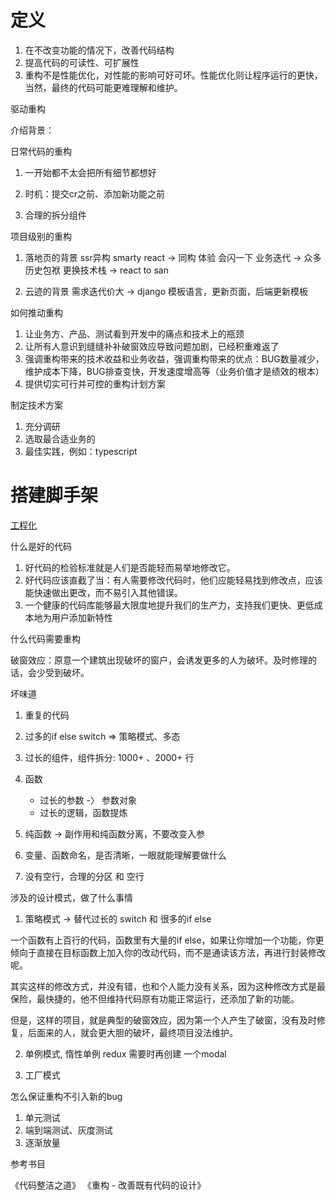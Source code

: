 # 定义

1. 在不改变功能的情况下，改善代码结构
2. 提高代码的可读性、可扩展性
3. 重构不是性能优化，对性能的影响可好可坏。性能优化则让程序运行的更快，当然，最终的代码可能更难理解和维护。


驱动重构

介绍背景：

日常代码的重构

1. 一开始都不太会把所有细节都想好

2. 时机：提交cr之前、添加新功能之前

3. 合理的拆分组件




项目级别的重构

1. 落地页的背景
   ssr异构 smarty react -> 同构  体验 会闪一下
   业务迭代 -> 众多历史包袱
   更换技术栈 -> react  to  san

2. 云迹的背景
   需求迭代价大 -> django 模板语言，更新页面，后端更新模板


如何推动重构

1. 让业务方、产品、测试看到开发中的痛点和技术上的瓶颈
2. 让所有人意识到缝缝补补破窗效应导致问题加剧，已经积重难返了
3. 强调重构带来的技术收益和业务收益，强调重构带来的优点：BUG数量减少，维护成本下降，BUG排查变快，开发速度增高等（业务价值才是绩效的根本）
4. 提供切实可行并可控的重构计划方案


制定技术方案
1. 充分调研
2. 选取最合适业务的
3. 最佳实践，例如：typescript

# 搭建脚手架
[工程化](工程化.md)

什么是好的代码

1. 好代码的检验标准就是人们是否能轻而易举地修改它。
2. 好代码应该直截了当：有人需要修改代码时，他们应能轻易找到修改点，应该能快速做出更改，而不易引入其他错误。
3. 一个健康的代码库能够最大限度地提升我们的生产力，支持我们更快、更低成本地为用户添加新特性



什么代码需要重构

破窗效应：原意一个建筑出现破坏的窗户，会诱发更多的人为破坏。及时修理的话，会少受到破坏。

坏味道

1. 重复的代码

2. 过多的if else switch  => 策略模式、多态

3. 过长的组件，组件拆分: 1000+ 、2000+ 行

4. 函数
   - 过长的参数 -〉 参数对象
   - 过长的逻辑，函数提炼

5. 纯函数 -> 副作用和纯函数分离，不要改变入参

6. 变量、函数命名，是否清晰，一眼就能理解要做什么

7. 没有空行，合理的分区 和 空行




涉及的设计模式，做了什么事情


1. 策略模式 -> 替代过长的 switch 和 很多的if else

一个函数有上百行的代码，函数里有大量的if else，如果让你增加一个功能，你更倾向于直接在目标函数上加入你的改动代码，而不是通读该方法，再进行封装修改呢。

其实这样的修改方式，并没有错，也和个人能力没有关系，因为这种修改方式是最保险，最快捷的，他不但维持代码原有功能正常运行，还添加了新的功能。

但是，这样的项目，就是典型的破窗效应，因为第一个人产生了破窗，没有及时修复，后面来的人，就会更大胆的破坏，最终项目没法维护。




2. 单例模式, 惰性单例
   redux
   需要时再创建
   一个modal


3. 工厂模式





怎么保证重构不引入新的bug

1. 单元测试
2. 端到端测试、灰度测试
3. 逐渐放量



参考书目

《代码整洁之道》
《重构 - 改善既有代码的设计》









